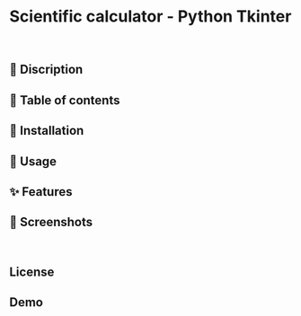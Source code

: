 # Scientific calculator - Python Tkinter

![]()
![]()
![]()
![]()

## 📝 Discription

## 📂 Table of contents

## 💾 Installation

## 🚀 Usage

## ✨ Features

## 📸 Screenshots

![]()
![]()
![]()
![]()

## License

## Demo


